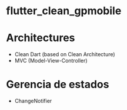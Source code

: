 # flutter_clean_gpmobile

# Architectures

- Clean Dart (based on Clean Architecture)
- MVC (Model-View-Controller)

# Gerencia de estados

- ChangeNotifier
